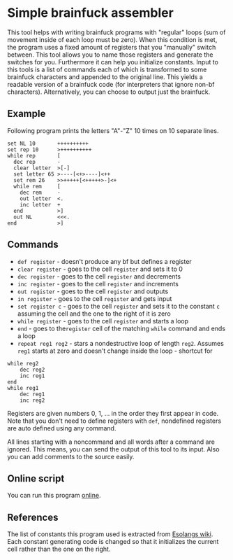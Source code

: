 # Simple brainfuck assembler

This tool helps with writing brainfuck programs with "regular" loops (sum of movement inside of each loop must be zero).
When this condition is met, the program uses a fixed amount of registers that you "manually" switch between. This tool allows you to name those registers and generate the switches for you. Furthermore it can help you initialize constants.
Input to this tools is a list of commands each of which is transformed to some brainfuck characters and appended to the original line. This yields a readable version of a brainfuck code (for interpreters that ignore non-bf characters). Alternatively, you can choose to output just the brainfuck.

## Example
Following program prints the letters "A"-"Z" 10 times on 10 separate lines.

```
set NL 10       ++++++++++
set rep 10      >++++++++++
while rep       [
  dec rep       -
  clear letter  >[-]
  set letter 65 >----[<+>----]<++
  set rem 26    >>+++++[<+++++>-]<+
  while rem     [
    dec rem     -
    out letter  <.
    inc letter  +
  end           >]
  out NL        <<<.
end             >]
```

## Commands
* `def register` - doesn't produce any bf but defines a register
* `clear register` - goes to the cell `register` and sets it to 0
* `dec register` - goes to the cell `register` and decrements
* `inc register` - goes to the cell `register` and increments
* `out register` - goes to the cell `register` and outputs
* `in register` - goes to the cell `register` and gets input
* `set register c` - goes to the cell `register` and sets it to the constant `c` assuming the cell and the one to the right of it is zero
* `while register` - goes to the cell `register` and starts a loop
* `end` - goes to the`register` cell of the matching `while` command and ends a loop
* `repeat reg1 reg2` - stars a nondestructive loop of length `reg2`. Assumes `reg1` starts at zero and doesn't change inside the loop
                     - shortcut for
```
while reg2
    dec reg2
    inc reg1
end
while reg1
    dec reg1
    inc reg2
```

Registers are given numbers 0, 1, ... in the order they first appear in code. Note that you don't need to define registers with `def`, nondefined registers are auto defined using any command.

All lines starting with a noncommand and all words after a command are ignored. This means, you can send the output of this tool to its input. Also you can add comments to the source easily.

## Online script
You can run this program [online](https://play.nim-lang.org/#ix=3RTv).

## References
The list of constants this program used is extracted from [Esolangs wiki](https://esolangs.org/wiki/Brainfuck_constants). Each constant generating code is changed so that it initializes the current cell rather than the one on the right.
